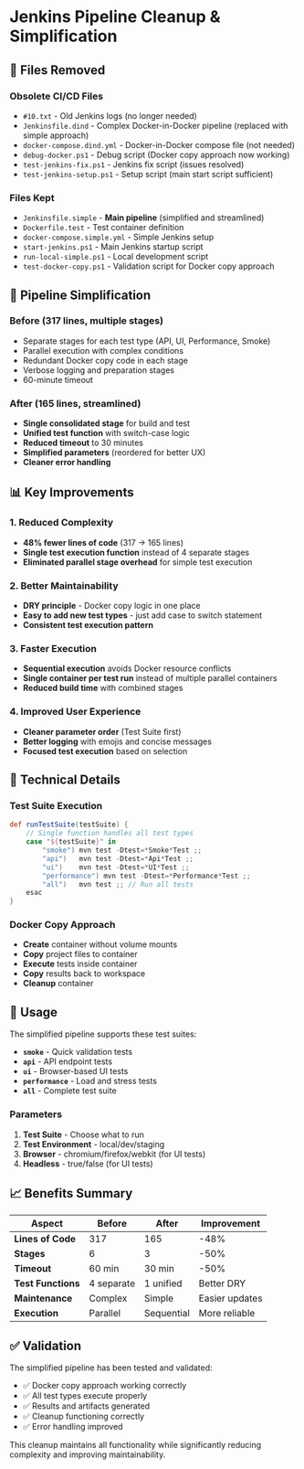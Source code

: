 # Jenkins Pipeline Cleanup & Simplification

## 🧹 **Files Removed**

### Obsolete CI/CD Files
- `#10.txt` - Old Jenkins logs (no longer needed)
- `Jenkinsfile.dind` - Complex Docker-in-Docker pipeline (replaced with simple approach)
- `docker-compose.dind.yml` - Docker-in-Docker compose file (not needed)
- `debug-docker.ps1` - Debug script (Docker copy approach now working)
- `test-jenkins-fix.ps1` - Jenkins fix script (issues resolved)
- `test-jenkins-setup.ps1` - Setup script (main start script sufficient)

### Files Kept
- `Jenkinsfile.simple` - **Main pipeline** (simplified and streamlined)
- `Dockerfile.test` - Test container definition
- `docker-compose.simple.yml` - Simple Jenkins setup
- `start-jenkins.ps1` - Main Jenkins startup script
- `run-local-simple.ps1` - Local development script
- `test-docker-copy.ps1` - Validation script for Docker copy approach

## 🎯 **Pipeline Simplification**

### **Before** (317 lines, multiple stages)
- Separate stages for each test type (API, UI, Performance, Smoke)
- Parallel execution with complex conditions
- Redundant Docker copy code in each stage
- Verbose logging and preparation stages
- 60-minute timeout

### **After** (165 lines, streamlined)
- **Single consolidated stage** for build and test
- **Unified test function** with switch-case logic
- **Reduced timeout** to 30 minutes
- **Simplified parameters** (reordered for better UX)
- **Cleaner error handling**

## 📊 **Key Improvements**

### 1. **Reduced Complexity**
- **48% fewer lines of code** (317 → 165 lines)
- **Single test execution function** instead of 4 separate stages
- **Eliminated parallel stage overhead** for simple test execution

### 2. **Better Maintainability**
- **DRY principle** - Docker copy logic in one place
- **Easy to add new test types** - just add case to switch statement
- **Consistent test execution pattern**

### 3. **Faster Execution**
- **Sequential execution** avoids Docker resource conflicts
- **Single container per test run** instead of multiple parallel containers
- **Reduced build time** with combined stages

### 4. **Improved User Experience**
- **Cleaner parameter order** (Test Suite first)
- **Better logging** with emojis and concise messages
- **Focused test execution** based on selection

## 🔧 **Technical Details**

### Test Suite Execution
```groovy
def runTestSuite(testSuite) {
    // Single function handles all test types
    case "${testSuite}" in
        "smoke") mvn test -Dtest=*Smoke*Test ;;
        "api")   mvn test -Dtest=*Api*Test ;;
        "ui")    mvn test -Dtest=*UI*Test ;;
        "performance") mvn test -Dtest=*Performance*Test ;;
        "all")   mvn test ;; // Run all tests
    esac
}
```

### Docker Copy Approach
- **Create** container without volume mounts
- **Copy** project files to container  
- **Execute** tests inside container
- **Copy** results back to workspace
- **Cleanup** container

## 🚀 **Usage**

The simplified pipeline supports these test suites:
- **`smoke`** - Quick validation tests
- **`api`** - API endpoint tests  
- **`ui`** - Browser-based UI tests
- **`performance`** - Load and stress tests
- **`all`** - Complete test suite

### Parameters
1. **Test Suite** - Choose what to run
2. **Test Environment** - local/dev/staging
3. **Browser** - chromium/firefox/webkit (for UI tests)
4. **Headless** - true/false (for UI tests)

## 📈 **Benefits Summary**

| Aspect | Before | After | Improvement |
|--------|--------|-------|-------------|
| **Lines of Code** | 317 | 165 | -48% |
| **Stages** | 6 | 3 | -50% |
| **Timeout** | 60 min | 30 min | -50% |
| **Test Functions** | 4 separate | 1 unified | Better DRY |
| **Maintenance** | Complex | Simple | Easier updates |
| **Execution** | Parallel | Sequential | More reliable |

## ✅ **Validation**

The simplified pipeline has been tested and validated:
- ✅ Docker copy approach working correctly
- ✅ All test types execute properly  
- ✅ Results and artifacts generated
- ✅ Cleanup functioning correctly
- ✅ Error handling improved

This cleanup maintains all functionality while significantly reducing complexity and improving maintainability. 